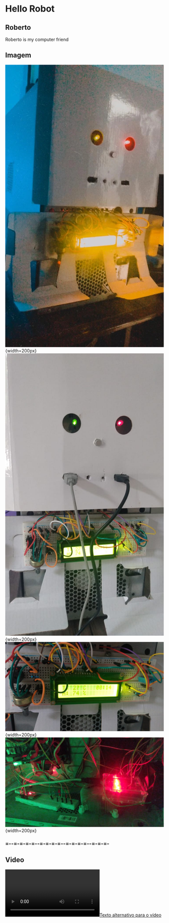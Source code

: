 # Hello Robot

## Roberto

Roberto is my computer friend

## Imagem
![Descrição da imagem 1](assert/img/imagem6.jpg){width=200px}
![Descrição da imagem 1](assert/img/imagem5.jpeg){width=200px}
![Descrição da imagem 1](assert/img/imagem4.jpeg){width=200px}
![Descrição da imagem 1](assert/img/imagem3.jpeg){width=200px}

### =--=-=-=-=--=-=-=-=--=-=-=-=--=-=-=-

## Video

[![Texto alternativo para o vídeo](assert/img/imagem2.mp4)]()

